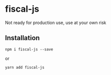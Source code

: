 # fiscal-js

Not ready for production use, use at your own risk

## Installation
```
npm i fiscal-js --save
```
or
```
yarn add fiscal-js
```